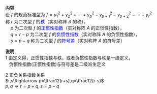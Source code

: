 **内容**  
设 $f$ 的规范标准型为 $f=y_1^2+y_2^2+\cdots+y_p^2-y_{p+1}^2-y_{p+2}^2-\cdots-y_r^2$  
称 $r$ 为二次型 $f$ 的<font color=blue>秩</font>（实对称阵 $A$ 的秩），  
$\quad p$ 为二次型 $f$ 的<font color=blue>正惯性指数</font>（实对称阵 $A$ 的正惯性指数），  
$\quad q=r-p$ 为二次型 $f$ 的<font color=blue>负惯性指数</font>（实对称阵 $A$ 的负惯性指数），  
$\quad s=p-q$ 称为二次型 $f$ 的<font color=blue>符号差</font>（实对称阵 $A$ 的符号差）  
  
**说明**  
1 由定义得，正惯性指数与秩，或者负惯性指数与秩是一级定义，  
$\enspace$ 负惯性指数(正惯性指数)与符号差是二级派生定义  
  
2 正负关系指数关系  
$r,s\Rightarrow p=\tfrac12(r+s),q=\tfrac12(r-s)$  
$p,q\Rightarrow r=p+q,s=p-q$  
